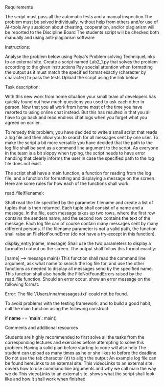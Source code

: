 Requirements

The script must pass all the automatic tests and a manual inspection
The problem must be solved individually, without help from others and/or use of AI-tools
Any suspicion about cheating, cooperation, and/or plagiarism will be reported to the Discipline Board
The students script will be checked both manually and using anti-plagiarism software
 

Instructions:

Analyse the problem below using Polya's Problem solving TechniqueLinks to an external site.
Create a script named Lab2_1.py that solves the problem according to the given instructions
Pay special attention when formatting the output as it must match the specified format exactly (character by character) to pass the tests 
Upload the script using the link below
 

Task description:

With this new work from home situation your small team of developers has quickly found out how much questions you used to ask each other in person. Now that you all work from home most of the time you have resorted to using online chat instead. But this has resulted in that you all have to go back and read endless chat logs when you forget what you agreed on earlier.

To remedy this problem, you have decided to write a small script that reads a log file and then allow you to search for all messages sent by one user. To make the script a bit more versatile you have decided that the path to the log file shall be sent as a command line argument to the script. As everyone in the team is a bit sloppy when typing, the script needs to have error handling that clearly informs the user in case the specified path to the log file does not exist.

The script shall have a main function, a function for reading from the log file, and a function for formatting and displaying a message on the screen. Here are some rules for how each of the functions shall work:

read_file(filename):

Shall read the file specified by the parameter filename and create a list of tuples that is then returned. Each tuple shall consist of a name and a message. In the file, each message takes up two rows, where the first row contains the senders name, and the second row contains the text of the message. Each log file can of course contain many messages sent by many different persons. If the filename parameter is not a valid path, the function shall raise an FileNotFoundError (do not have a try-except in this function).

display_entry(name, message)
Shall use the two parameters to display a formatted output on the screen. The output shall follow this format exactly:

[name] --> message
main()
This function shall read the command line argument, ask what name to search the log file for, and use the other functions as needed to display all messages send by the specified name. This function shall also handle the FileNotFoundErrors raised by the read_file function. Should an error occur, show an error message on the following format:

Error: The file '/Users/nna/messages.txt' could not be found.
 

To avoid problems with the testing framework, and to build a good habit, call the main function using the following construct:

if __name__ == '__main__':
    main()
 

Comments and additional resources   

Students are highly recommended to first solve all the tasks from the corresponding lectures and exercises before attempting to solve this problem. Having a solid plan before starting to code will also help
The student can upload as many times as he or she likes to before the deadline
Do not use the tab character (\t) to align the output
An example log file can be found hereLinks to an external site.
This videoLinks to an external site. covers how to use command line arguments and why we call main the way we do
This videoLinks to an external site. shows what the script shall look like and how it shall work when finished
